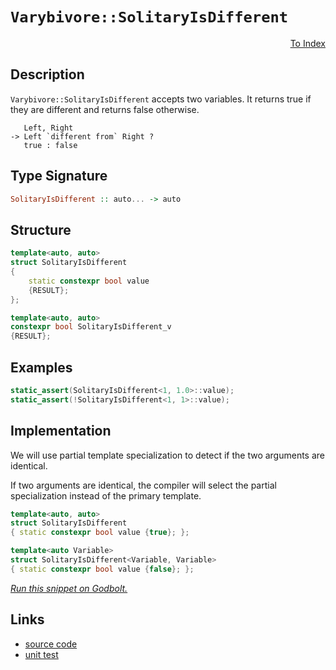 <!-- Copyright 2024 Feng Mofan
SPDX-License-Identifier: Apache-2.0 -->

# `Varybivore::SolitaryIsDifferent`

<p style='text-align: right;'><a href="../../../facilities/metafunctions.md#varybivore-solitary-is-different">To Index</a></p>

## Description

`Varybivore::SolitaryIsDifferent` accepts two variables.
It returns true if they are different and returns false otherwise.

<pre><code>   Left, Right
-> Left `different from` Right ?
   true : false</code></pre>

## Type Signature

```Haskell
SolitaryIsDifferent :: auto... -> auto
```

## Structure

```C++
template<auto, auto>
struct SolitaryIsDifferent
{
    static constexpr bool value
    {RESULT};
};

template<auto, auto>
constexpr bool SolitaryIsDifferent_v
{RESULT};
```

## Examples

```C++
static_assert(SolitaryIsDifferent<1, 1.0>::value);
static_assert(!SolitaryIsDifferent<1, 1>::value);
```

## Implementation

We will use partial template specialization to detect if the two arguments are identical.

If two arguments are identical, the compiler will select the partial specialization instead of the primary template.

```C++
template<auto, auto>
struct SolitaryIsDifferent
{ static constexpr bool value {true}; };

template<auto Variable>
struct SolitaryIsDifferent<Variable, Variable>
{ static constexpr bool value {false}; };
```

[*Run this snippet on Godbolt.*](https://godbolt.org/#z:OYLghAFBqd5QCxAYwPYBMCmBRdBLAF1QCcAaPECAMzwBtMA7AQwFtMQByARg9KtQYEAysib0QXACx8BBAKoBnTAAUAHpwAMvAFYTStJg1DIApACYAQuYukl9ZATwDKjdAGFUtAK4sGIAKwapK4AMngMmAByPgBGmMQS0gAOqAqETgwe3r4BQSlpjgJhEdEscQlStpj2hQxCBEzEBFk%2BfoFVNRn1jQTFUbHxibYNTS057QojveH9ZYNSAJS2qF7EyOwcBJgsSQZbJgDMbkxeRKQA1CdEh9gmGgCCk8ReDudCnoSNAJ4AkgoAIngqFR4owCHd7iYAOwWc6TJiOZDnNAMSaYVRJYjnGKoTznABuYi8mHO0IsBGemGh/0OsOptIhEK2Oz2VKOV1Q5wAao08EwYvQbhCni8CG8PiNfgCgSDiGDDm4ecQ%2BQLMBclSrBQdbg8yXCGojkQI0RisTi8YTvCSyVQxEp6Qc6VCaY7GQ8APQAKm9Pt97ohXu9ABVsEIgz7/R7fdHPZHIQ94YiAPpMBRKJoQd60T7EKWA4GgwQKrgXLgAOg0NxAIEtxIWDITBrwyBTafiBAgYDAWZzeZlhfBRxL5y4VZrRMw9cdHCWtE4/l4fg4WlIqE4bms1jhKzW1rMBx4pAImhnSwA1gFJBXJFwoQcNIEzAA2J9mAAcb/0nEkvBYEg0QRLiua4cLwCggEEx7LjOpBwLAMCICAKwEEkpzkJQaA7HQ8SRKwGyqG%2BT4ALRPpI5zAMgSJSGWZi8Jg%2BBEMq6B6PwggiGI7CVKx8hKGoJ6kLoJYAO7EEwSScDws7zou/EgQA8qcqFiqgVDnARxGkeRlEjleZjnBAHhYfQWLmAeCy8FBWhLBASCYUk2FkBQEB2Q5IDAFIZh8HQWzEOBEAxPxMThN8Em8EFzC5nJMTaJgDihaQmFsIIckMLQXz8VgMReMAxy0LQ4HcLwWAsIYwDiNBpD4HKDh4PimAFSu6KxacGyHuEWxzhV2YxKJuYeFg/EUngf6FaQdXEDiSj/NspXZkYJ5LFQBjAAoXJ4JgQlyUkjDxdx7HiFxsiKCo6gVYJ%2BilSgm6WPoeAxOBkBLKgSS1AVRGTOghz/KYljWGYwHjUx9XwEsdixbULgMO4nitHooQzKU5R6Pk6QCGMfglijtR9Ij8wdODXRTOjehgzVAjdE0OMDBUww9MTJbwpTCPUxIoM7usrNfhwC6kEBvAgWphEkWRFFUbp%2Bm4IQJCkvuXDmUeC1LAgmBMFgCQQOeICSAcZYAJwHFCkgaJIZiSE%2BAH%2BE%2Butcz%2BpB/geZZPlwT5vrrb7O/4N7%2BPrT687JnBgRBCvQdZCE2UhiloU5LnGbhbCcI0LD4lCRFMMiBhGCOutluWjUMSQeDMSWe2iAd0jccdfFnSAnkiWJoVSdzMkVfJkfKapifJ6n6elVnOcVvphn2cZMsHGY8uWTB4cx/E6HOagRmDJ3KfIBn7m61wQQ0LQPl%2BQFFXhSFo2H5F0Xg/FiVgilaUZZgWU5WI%2BXxcVs0bCuVUE3VDV0aozVbPF7Vqj8W6r1L4/U34WWVCNQ841JqYGmiVIwc1QAhz4MtVa61NrbSXIeEuHEhgV14qdFcuhPJryur9G63UHoa1XC9DIb0PpfR%2BlYSw/1%2BaA0LsDR6%2BMyZ%2BAgK4emwQoZUzmDTLGGQhESKKMzMRJNqgE3JkTGGOQGYKL4RTaYJQWYM2UdkDGtMmbaLkXLZYqwOamM6jzPmq5OCXGIEnFOadV69y4NnXOEt84mVlhPRWpBlaq0GLQzqtt7bZ2NlCb2UI7wmzNjeP2LcA62CDpPUO8Bw7ISUnPGexA44bETppFgCh8RInxG4ssrJJh0S8YXFish9qcXLkdIh/FdAHFIHXcShVG7WP9hwBSKFTjnBUvYlghTimlPKZUsUBkF7D3iKPA4vjUHTzmQ5bJazjI1mQEkJISYym6yTNMlMDjSJeR3vEPegVgq5niifL4UUYpxVGpfZKqV0oVUytlXKT9RovyQRAyqeBqqOC/vxJqyAWoAMEEArqd1QHgMGlA%2BKsDUjwJmkg8IKCrJoKYCtNaG0to7VGngsuMhBCV2IToEA7TyEsOsLde6IM6GvU4O6D6FDWEWHYauThWAaGg3URDARUMhHw2MUjTGqRUaZBUQY6RDBRGSt4bUTRQjSaqqmEqvGjNmhypJlq2Rkq2bmM4j05uwE7EFLIkUkpBIpkInqjMyWjFR5ywsn4gJatKCN1CTXbOBwDj%2BECDeACgaoQuwSZa0CyTIJ%2BIvJIfwet/BvmfLrSQus7wGy4LSzgBwLX8ySakxutEo2FpjcWsalyMhayAA%3D%3D)

## Links

- [source code](../../../../conceptrodon/varybivore/is_different.hpp)
- [unit test](../../../../tests/unit/metafunctions/varybivore/solitary_is_different.test.hpp)
